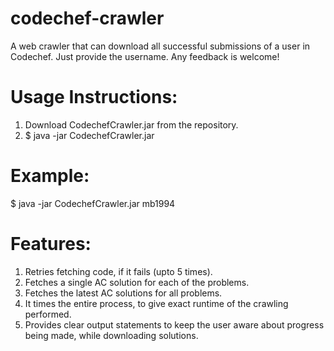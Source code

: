 # codechef-crawler
A web crawler that can download all successful submissions of a user in Codechef. Just provide the username.
Any feedback is welcome! 

Usage Instructions:
===================
1. Download CodechefCrawler.jar from the repository.
2. $ java -jar CodechefCrawler.jar <username>

Example:
=========
$ java -jar CodechefCrawler.jar mb1994

Features:
==========
1. Retries fetching code, if it fails (upto 5 times).
2. Fetches a single AC solution for each of the problems.
3. Fetches the latest AC solutions for all problems.
4. It times the entire process, to give exact runtime of the crawling performed.
5. Provides clear output statements to keep the user aware about progress being made, while downloading solutions.
